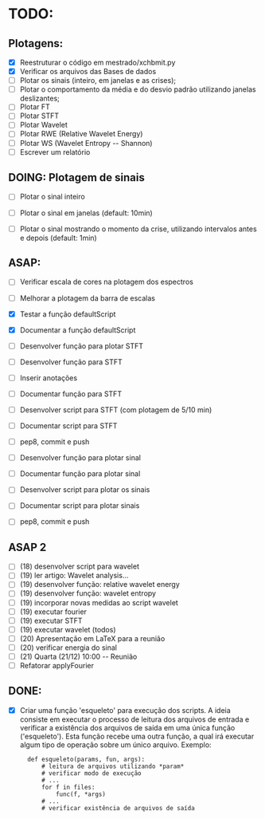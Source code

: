 # TODO:

## Plotagens:
- [x] Reestruturar o código em mestrado/xchbmit.py
- [x] Verificar os arquivos das Bases de dados
- [ ] Plotar os sinais (inteiro, em janelas e as crises);
- [ ] Plotar o comportamento da média e do desvio padrão utilizando janelas
  deslizantes;
- [ ] Plotar FT
- [ ] Plotar STFT
- [ ] Plotar Wavelet
- [ ] Plotar RWE (Relative Wavelet Energy)
- [ ] Plotar WS (Wavelet Entropy -- Shannon)
- [ ] Escrever um relatório

## DOING: Plotagem de sinais
- [ ] Plotar o sinal inteiro
- [ ] Plotar o sinal em janelas (default: 10min)
- [ ] Plotar o sinal mostrando o momento da crise, utilizando intervalos antes
  e depois (default: 1min)



## ASAP:
- [ ] Verificar escala de cores na plotagem dos espectros
- [ ] Melhorar a plotagem da barra de escalas
- [x] Testar a função defaultScript
- [x] Documentar a função defaultScript
- [ ] Desenvolver função para plotar STFT
- [ ] Desenvolver função para STFT
- [ ] Inserir anotações
- [ ] Documentar função para STFT
- [ ] Desenvolver script para STFT (com plotagem de 5/10 min)
- [ ] Documentar script para STFT
- [ ] pep8, commit e push
- [ ] Desenvolver função para plotar sinal
- [ ] Documentar função para plotar sinal
- [ ] Desenvolver script para plotar os sinais
- [ ] Documentar script para plotar sinais
- [ ] pep8, commit e push


## ASAP 2
- [ ] (18) desenvolver script para wavelet
- [ ] (19) ler artigo: Wavelet analysis...
- [ ] (19) desenvolver função: relative wavelet energy
- [ ] (19) desenvolver função: wavelet entropy
- [ ] (19) incorporar novas medidas ao script wavelet
- [ ] (19) executar fourier
- [ ] (19) executar STFT
- [ ] (19) executar wavelet (todos)
- [ ] (20) Apresentação em LaTeX para a reunião
- [ ] (20) verificar energia do sinal
- [ ] (21) Quarta (21/12) 10:00 -- Reunião
- [ ] Refatorar applyFourier

## DONE:
- [x] Criar uma função 'esqueleto' para execução dos scripts. A ideia consiste
        em executar o processo de leitura dos arquivos de entrada e verificar
        a existência dos arquivos de saída em uma única função ('esqueleto').
        Esta função recebe uma outra função, a qual irá executar algum tipo de
        operação sobre um único arquivo. Exemplo:

        def esqueleto(params, fun, args):
            # leitura de arquivos utilizando *param*
            # verificar modo de execução
            # ...
            for f in files:
                func(f, *args)
            # ...
            # verificar existência de arquivos de saída

